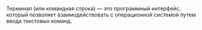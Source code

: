 Терминал (или командная строка) — это программный интерфейс, который позволяет взаимодействовать с операционной системой путем ввода текстовых команд.

